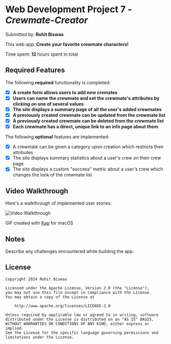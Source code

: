 # Web Development Project 7 - _Crewmate-Creator_

Submitted by: **Rohit Biswas**

This web app: **Create your favorite crewmate characters!**

Time spent: **12** hours spent in total

## Required Features

The following **required** functionality is completed:

- [x] **A create form allows users to add new cremates**
- [x] **Users can name the crewmate and set the crewmate's attributes by clicking on one of several values**
- [x] **The site displays a summary page of all the user's added crewmates**
- [x] **A previously created crewmate can be updated from the crewmate list**
- [x] **A previously created crewmate can be deleted from the crewmate list**
- [x] **Each crewmate has a direct, unique link to an info page about them**

The following **optional** features are implemented:

- [x] A crewmate can be given a category upon creation which restricts their attributes
- [x] The site displays summary statistics about a user's crew on their crew page
- [x] The site displays a custom "success" metric about a user's crew which changes the look of the crewmate list

## Video Walkthrough

Here's a walkthrough of implemented user stories:

<img src='https://i.imgur.com/d4TsRJK.gif' title='Video Walkthrough' width='' alt='Video Walkthrough' />

GIF created with [Kap](https://getkap.co/) for macOS

<!-- Recommended tools:
[Kap](https://getkap.co/) for macOS
[ScreenToGif](https://www.screentogif.com/) for Windows
[peek](https://github.com/phw/peek) for Linux. -->

## Notes

Describe any challenges encountered while building the app.

## License

    Copyright 2024 Rohit Biswas

    Licensed under the Apache License, Version 2.0 (the "License");
    you may not use this file except in compliance with the License.
    You may obtain a copy of the License at

        http://www.apache.org/licenses/LICENSE-2.0

    Unless required by applicable law or agreed to in writing, software
    distributed under the License is distributed on an "AS IS" BASIS,
    WITHOUT WARRANTIES OR CONDITIONS OF ANY KIND, either express or implied.
    See the License for the specific language governing permissions and
    limitations under the License.
